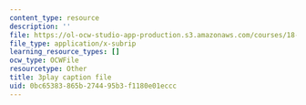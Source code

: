 ```yaml
---
content_type: resource
description: ''
file: https://ol-ocw-studio-app-production.s3.amazonaws.com/courses/18-06sc-linear-algebra-fall-2011/0bc65383865b274495b3f1180e01eccc_2IdtqGM6KWU.srt
file_type: application/x-subrip
learning_resource_types: []
ocw_type: OCWFile
resourcetype: Other
title: 3play caption file
uid: 0bc65383-865b-2744-95b3-f1180e01eccc
---
```

